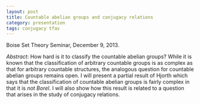 ```yaml
---
layout: post
title: Countable abelian groups and conjugacy relations
category: presentation
tags: conjugacy tfas
---
```


Boise Set Theory Seminar, December 9, 2013.<!--more-->

*Abstract*: How hard is it to classify the countable abelian groups? While it is known that the classification of arbitrary countable groups is as complex as that for arbitrary countable structures, the analogous question for countable abelian groups remains open. I will present a partial result of Hjorth which says that the classification of countable abelian groups is fairly complex in that it is *not Borel*. I will also show how this result is related to a question that arises in the study of conjugacy relations.
